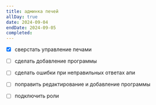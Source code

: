 ```yaml
---
title: админка печей
allDay: true
date: 2024-09-04
endDate: 2024-09-05
completed:
---
```


- [x] сверстать управление печами
- [ ] cделать добавление программы
- [ ] сделать ошибки  при неправильных ответах апи
- [ ] поправить редактирование и добавление программы
- [ ] подключить роли



